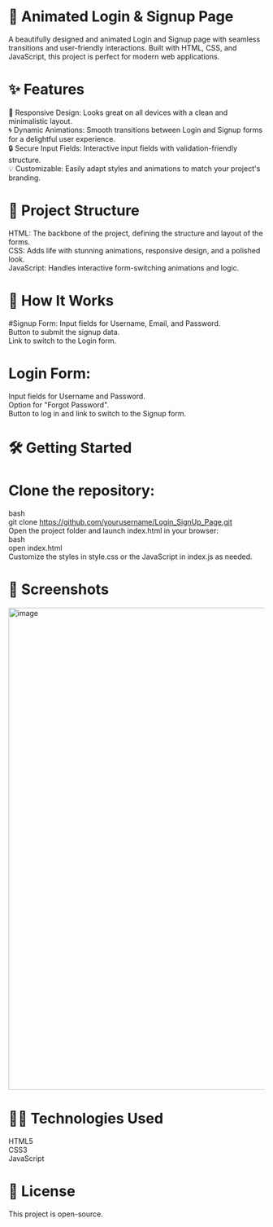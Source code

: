 # 🌟 Animated Login & Signup Page
A beautifully designed and animated Login and Signup page with seamless transitions and user-friendly interactions. Built with HTML, CSS, and JavaScript, this project is perfect for modern web applications.<br>

# ✨ Features
🎨 Responsive Design: Looks great on all devices with a clean and minimalistic layout.<br>
🌀 Dynamic Animations: Smooth transitions between Login and Signup forms for a delightful user experience.<br>
🔒 Secure Input Fields: Interactive input fields with validation-friendly structure.<br>
💡 Customizable: Easily adapt styles and animations to match your project's branding.<br>

# 📂 Project Structure
HTML: The backbone of the project, defining the structure and layout of the forms.<br>
CSS: Adds life with stunning animations, responsive design, and a polished look.<br>
JavaScript: Handles interactive form-switching animations and logic.<br>

# 🚀 How It Works
#Signup Form:
Input fields for Username, Email, and Password.<br>
Button to submit the signup data.<br>
Link to switch to the Login form.<br>
# Login Form:
Input fields for Username and Password.<br>
Option for "Forgot Password".<br>
Button to log in and link to switch to the Signup form.<br>

# 🛠️ Getting Started
# Clone the repository:
bash<br>
git clone https://github.com/yourusername/Login_SignUp_Page.git<br>
Open the project folder and launch index.html in your browser:<br>
bash<br>
open index.html<br>
Customize the styles in style.css or the JavaScript in index.js as needed.

# 📸 Screenshots
<img width="947" alt="image" src="https://github.com/user-attachments/assets/2215f991-d611-4cd4-abb8-3cbfe5d92f61">

# 👩‍💻 Technologies Used
HTML5<br>
CSS3<br>
JavaScript

# 📄 License
This project is open-source.
